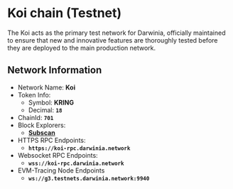 
# Koi chain (Testnet)

The Koi acts as the primary test network for Darwinia, officially maintained to ensure that new and innovative features are thoroughly tested before they are deployed to the main production network.

<!-- ## Connect Wallet Automatically -->

<!-- TODO: Update the link here -->
<!-- [Connect](https://chainlist.org/chain/43){ .md-button .md-button--primary } -->

<!-- ## Faucet -->

<!-- !!! note
    50 tokens per day for each address. -->

<!-- TODO: update the link later  -->
<!-- To obtain the test token, go to the [faucet-testnet](https://discord.com/channels/456092011347443723/1115885903605411850) channel on Discord and send `/faucet pangolin address` to get test tokens. -->

## Network Information

- Network Name: **Koi**
- Token Info:
    - Symbol: **KRING**
    - Decimal: **`18`**
- ChainId: **`701`**
- Block Explorers:
    - [**Subscan**](https://koi-scan.darwinia.network/)
- HTTPS RPC Endpoints:
    - **`https://koi-rpc.darwinia.network`**
- Websocket RPC Endpoints:
    - **`wss://koi-rpc.darwinia.network`**
- EVM-Tracing Node Endpoints
    - **`ws://g3.testnets.darwinia.network:9940`**